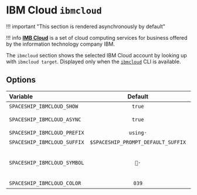 # IBM Cloud `ibmcloud`

!!! important "This section is rendered asynchronously by default"

!!! info
    [**IMB Cloud**](https://www.ibm.com/cloud) is a set of cloud computing services for business offered by the information technology company IBM.

The `ibmcloud` section shows the selected IBM Cloud account by looking up with `ibmcloud target`. Displayed only when the [`ibmcloud`](https://www.ibm.com/cloud/cli) CLI is available.

## Options

| Variable                    |              Default               | Meaning                             |
| :-------------------------- | :--------------------------------: | :---------------------------------- |
| `SPACESHIP_IBMCLOUD_SHOW`   |              `true`                | Show section                        |
| `SPACESHIP_IBMCLOUD_ASYNC`  |              `true`                | Render section asynchronously       |
| `SPACESHIP_IBMCLOUD_PREFIX` |              `using·`              | Section's prefix                    |
| `SPACESHIP_IBMCLOUD_SUFFIX` | `$SPACESHIP_PROMPT_DEFAULT_SUFFIX` | Section's suffix                    |
| `SPACESHIP_IBMCLOUD_SYMBOL` | `👔·`                              | Symbol displayed before the section |
| `SPACESHIP_IBMCLOUD_COLOR`  | `039`                              | Section's color                     |
